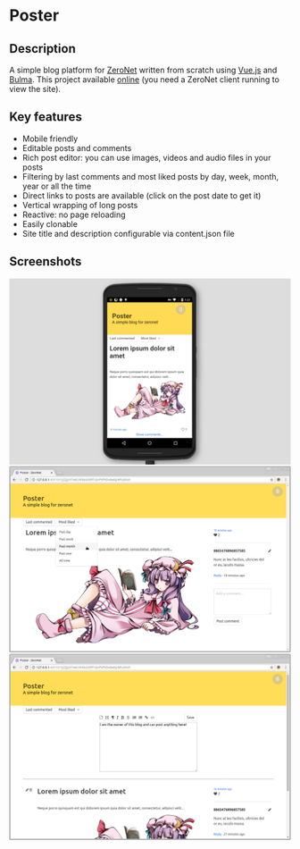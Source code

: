 # Poster

## Description

A simple blog platform for [ZeroNet](https://github.com/HelloZeroNet/ZeroNet) written from scratch using [Vue.js](https://vuejs.org/) and [Bulma](https://bulma.io/). This project available [online](http://127.0.0.1:43110/1J2ZJjs97wEcW36x5d9f1QnPVPVDv8wbJ/) (you need a ZeroNet client running to view the site).

## Key features

- Mobile friendly
- Editable posts and comments
- Rich post editor: you can use images, videos and audio files in your posts
- Filtering by last comments and most liked posts by day, week, month, year or all the time
- Direct links to posts are available (click on the post date to get it)
- Vertical wrapping of long posts
- Reactive: no page reloading
- Easily clonable
- Site title and description configurable via content.json file

## Screenshots

![](screenshots/0.png?raw=true)
![](screenshots/1.png?raw=true)
![](screenshots/2.png?raw=true)
